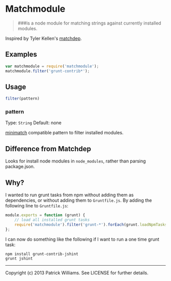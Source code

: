 # Matchmodule
> ###is a node module for matching strings against currently installed modules.

Inspired by Tyler Kellen's [matchdep](https://github.com/tkellen/node-matchdep).

## Examples

```js
var matchmodule = require('matchmodule');
matchmodule.filter('grunt-contrib*');
```

## Usage

```js
filter(pattern)
```

### pattern
Type: `String`
Default: none

[minimatch](/isaacs/minimatch) compatible pattern to filter installed modules.
## Difference from Matchdep

Looks for install node modules in `node_modules`, rather than parsing package.json.

## Why?

I wanted to run grunt tasks from npm without adding them as dependencies, or without adding them to `Gruntfile.js`. By adding the following line to `Gruntfile.js`:
```js
module.exports = function (grunt) {
    // load all installed grunt tasks
    require('matchmodule').filter('grunt-*').forEach(grunt.loadNpmTasks);
};
```
I can now do something like the following if I want to run a one time grunt task:
```
npm install grunt-contrib-jshint
grunt jshint
```

---
Copyright (c) 2013 Patrick Williams. See LICENSE for further details.
